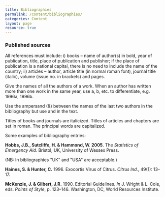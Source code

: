```yaml
---
title: Bibliographies
permalink: /content/bibliographies/
categories: Content
layout: page
resource: true
---
```


### Published sources

All references must include: i) books – name of author(s) in bold, year of publication, title, place of publication and publisher; if the place of publication is a national capital, there is no need to include the name of the country; ii) articles – author, article title (in normal roman font), journal title (italic), volume (issue no. in brackets) and pages.

Give the names of all the authors of a work. When an author has written more than one work in the same year, use a, b, etc. to differentiate, e.g. 1996a, 1996b.

Use the ampersand (&) between the names of the last two authors in the bibliography but use and in the text.

Titles of books and journals are italicized. Titles of articles and chapters are set in roman. The principal words are capitalized.

Some examples of bibliography entries:

__Hobbs, J.B., Sutcliffe, H. & Hammond, W. 2005.__ The *Statistics of Emergency Aid.* Bristol, UK, University of Wessex Press.

(NB: In bibliographies "UK" and "USA" are acceptable.)

__Haines, S. & Hunter, C.__ 1996. Exocortis Virus of Citrus. *Citrus Ind.*, 49(1): 13– 17.

__McKenzie, J. & Gilbert, J.R.__ 1990. Editorial Guidelines. *In* J. Wright & L. Cole, eds. *Points of Style*, p. 123–146. Washington, DC, World Resources Institute.
